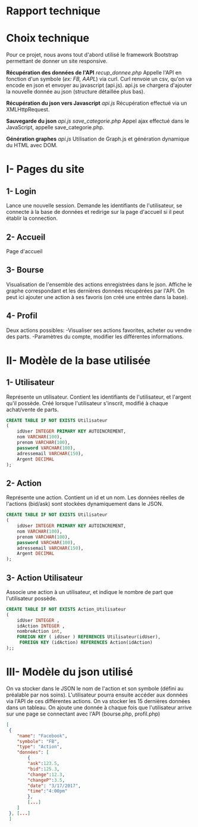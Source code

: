 Rapport technique
============

Choix technique
============

Pour ce projet, nous avons tout d'abord utilisé le framework Bootstrap permettant de donner un site responsive.

**Récupération des données de l'API**
*recup_donnee.php*
Appelle l'API en fonction d'un symbole (*ex: FB, AAPL*) via curl.
Curl renvoie un csv, qu'on va encode en json et envoyer au javascript (api.js).
api.js se chargera d'ajouter la nouvelle donnée au json (structure détaillée plus bas).

**Récupération du json vers Javascript**
*api.js*
Récupération effectué via un XMLHttpRequest.

**Sauvegarde du json**
*api.js*
*save_categorie.php*
Appel ajax effectué dans le JavaScript, appelle save_categorie.php.

**Génération graphes**
*api.js*
Utilisation de Graph.js et génération dynamique du HTML avec DOM.

I- Pages du site
============
1- Login
------------
Lance une nouvelle session.
Demande les identifiants de l'utilisateur, se connecte à la base de données et redirige sur la page d'accueil si il peut établir la connection.

2- Accueil
------------
Page d'accueil

3- Bourse
------------
Visualisation de l'ensemble des actions enregistrées dans le json.
Affiche le graphe correspondant et les dernières données récupérées par l'API.
On peut ici ajouter une action à ses favoris (on créé une entrée dans la base).

4- Profil
------------
Deux actions possibles:
-Visualiser ses actions favorites, acheter ou vendre des parts.
-Paramètres du compte, modifier les différentes informations.

II- Modèle de la base utilisée
============
1- Utilisateur
------------
Représente un utilisateur.
Contient les identifiants de l'utilisateur, et l'argent qu'il possède.
Créé lorsque l'utilisateur s'inscrit, modifié à chaque achat/vente de parts.

~~~sql
CREATE TABLE IF NOT EXISTS Utilisateur
(
    idUser INTEGER PRIMARY KEY AUTOINCREMENT,
    nom VARCHAR(100),
    prenom VARCHAR(100),
    password VARCHAR(100),
    adressemail VARCHAR(150),
    Argent DECIMAL
);
~~~

2- Action
------------
Représente une action.
Contient un id et un nom.
Les données réelles de l'actions (bid/ask) sont stockées dynamiquement dans le JSON.

~~~sql
CREATE TABLE IF NOT EXISTS Utilisateur
(
    idUser INTEGER PRIMARY KEY AUTOINCREMENT,
    nom VARCHAR(100),
    prenom VARCHAR(100),
    password VARCHAR(100),
    adressemail VARCHAR(150),
    Argent DECIMAL
);
~~~

 3- Action Utilisateur
 ------------
 Associe une action à un utilisateur, et indique le nombre de part que l'utilisateur possède.
~~~sql
CREATE TABLE IF NOT EXISTS Action_Utilisateur
(
    idUser INTEGER ,
    idAction INTEGER ,
    nombreAction int,
    FOREIGN KEY ( idUser ) REFERENCES Utilisateur(idUser),
     FOREIGN KEY (idAction) REFERENCES Action(idAction)
);;
~~~


III- Modèle du json utilisé
============
On va stocker dans le JSON le nom de l'action et son symbole (défini au préalable par nos soins).
L'utilisateur pourra ensuite accéder aux données via l'API de ces différentes actions.
On va stocker les 15 dernières données dans un tableau. On ajoute une donnée à chaque fois que l'utilisateur arrive sur une page se connectant avec l'API (bourse.php, profil.php)

~~~json
[
 {
	"name": "Facebook",
	"symbole": "FB",
	"type": "Action",
	"données": [
		{
		"ask":123.5,
		"bid":125.3,
		"change":12.3,
		"changeP":3.5,
		"date": "3/17/2017",
		"time":"4:00pm"
		},
		[...]
	]
 }, [...]
 ]
~~~


